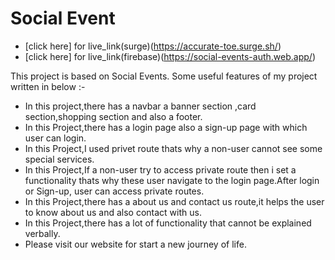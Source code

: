 # Social Event

-    [click here] for live_link(surge)(https://accurate-toe.surge.sh/)
-    [click here] for live_link(firebase)(https://social-events-auth.web.app/)

This project is based on Social Events. Some useful features of my project written in below :-

-    In this project,there has a navbar a banner section ,card section,shopping section and also a footer.
-    In this Project,there has a login page also a sign-up page with which user can login.
-    In this Project,I used privet route thats why a non-user cannot see some special services.
-    In this Project,If a non-user try to access private route then i set a functionality thats why these user navigate to the login page.After login or Sign-up, user can access private routes.
-    In this Project,there has a about us and contact us route,it helps the user to know about us and also contact with us.
-    In this Project,there has a lot of functionality that cannot be explained verbally.
-    Please visit our website for start a new journey of life.
